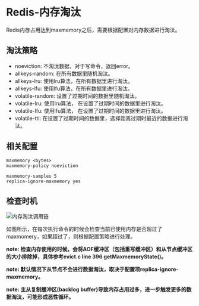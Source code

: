 # Redis-内存淘汰

Redis内存占用达到maxmemory之后，需要根据配置对内存数据进行淘汰。

## 淘汰策略

* noeviction: 不淘汰数据，对于写命令，返回error。
* allkeys-random: 在所有数据里随机淘汰。
* allkeys-lru: 使用lru算法，在所有数据里进行淘汰。
* allkeys-lfu: 使用lfu算法，在所有数据里进行淘汰。
* volatile-random: 设置了过期时间的数据里随机淘汰。
* volatile-lru: 使用lru算法， 在设置了过期时间的数据里进行淘汰。
* volatile-lfu: 使用lfu算法， 在设置了过期时间的数据里进行淘汰。
* volatile-ttl: 在设置了过期时间的数据里，选择距离过期时最近的数据进行淘汰。

## 相关配置

```
maxmemory <bytes>
maxmemory-policy noeviction

maxmemory-samples 5
replica-ignore-maxmemory yes
```

## 检查时机

![内存淘汰调用链](https://raw.githubusercontent.com/Abug0/Typora-Pics/master/pics/Typora20210516122723.png)

如图所示，在每次执行命令的时候会检查当前已使用内存是否超过了maxmomery，如果超过了，则根据配置策略进行处理。

**note: 检查内存使用的时候，会将AOF缓冲区（包括重写缓冲区）和从节点缓冲区的大小排除掉，具体参考evict.c line 396 getMaxmemoryState()。**

**note: 默认情况下从节点不会进行数据淘汰，取决于配置项replica-ignore-maxmemory。**

**note: 主从复制缓冲区(backlog buffer)导致内存占用过多，进一步触发更多的数据淘汰，可能形成恶性循环。**

​	